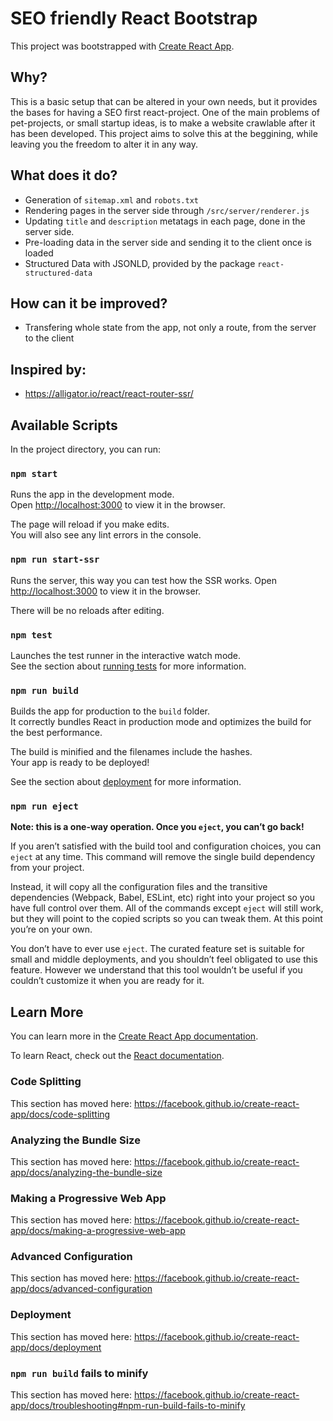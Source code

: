 # SEO friendly React Bootstrap
This project was bootstrapped with [Create React App](https://github.com/facebook/create-react-app).

## Why?

This is a basic setup that can be altered in your own needs, but it provides the bases for having a SEO first react-project. 
One of the main problems of pet-projects, or small startup ideas, is to make a website crawlable after it has been developed. This project aims to solve this at the beggining, while leaving you the freedom to alter it in any way.

## What does it do?
- Generation of `sitemap.xml` and `robots.txt`
- Rendering pages in the server side through `/src/server/renderer.js`
- Updating `title` and `description` metatags in each page, done in the server side.
- Pre-loading data in the server side and sending it to the client once is loaded
- Structured Data with JSONLD, provided by the package `react-structured-data`


## How can it be improved?
- Transfering whole state from the app, not only a route, from the server to the client

## Inspired by:

- https://alligator.io/react/react-router-ssr/


## Available Scripts

In the project directory, you can run:

### `npm start`

Runs the app in the development mode.<br>
Open [http://localhost:3000](http://localhost:3000) to view it in the browser.

The page will reload if you make edits.<br>
You will also see any lint errors in the console.

### `npm run start-ssr`

Runs the server, this way you can test how the SSR works. 
Open [http://localhost:3000](http://localhost:3000) to view it in the browser.

There will be no reloads after editing.<br>


### `npm test`

Launches the test runner in the interactive watch mode.<br>
See the section about [running tests](https://facebook.github.io/create-react-app/docs/running-tests) for more information.

### `npm run build`

Builds the app for production to the `build` folder.<br>
It correctly bundles React in production mode and optimizes the build for the best performance.

The build is minified and the filenames include the hashes.<br>
Your app is ready to be deployed!

See the section about [deployment](https://facebook.github.io/create-react-app/docs/deployment) for more information.

### `npm run eject`

**Note: this is a one-way operation. Once you `eject`, you can’t go back!**

If you aren’t satisfied with the build tool and configuration choices, you can `eject` at any time. This command will remove the single build dependency from your project.

Instead, it will copy all the configuration files and the transitive dependencies (Webpack, Babel, ESLint, etc) right into your project so you have full control over them. All of the commands except `eject` will still work, but they will point to the copied scripts so you can tweak them. At this point you’re on your own.

You don’t have to ever use `eject`. The curated feature set is suitable for small and middle deployments, and you shouldn’t feel obligated to use this feature. However we understand that this tool wouldn’t be useful if you couldn’t customize it when you are ready for it.

## Learn More

You can learn more in the [Create React App documentation](https://facebook.github.io/create-react-app/docs/getting-started).

To learn React, check out the [React documentation](https://reactjs.org/).

### Code Splitting

This section has moved here: https://facebook.github.io/create-react-app/docs/code-splitting

### Analyzing the Bundle Size

This section has moved here: https://facebook.github.io/create-react-app/docs/analyzing-the-bundle-size

### Making a Progressive Web App

This section has moved here: https://facebook.github.io/create-react-app/docs/making-a-progressive-web-app

### Advanced Configuration

This section has moved here: https://facebook.github.io/create-react-app/docs/advanced-configuration

### Deployment

This section has moved here: https://facebook.github.io/create-react-app/docs/deployment

### `npm run build` fails to minify

This section has moved here: https://facebook.github.io/create-react-app/docs/troubleshooting#npm-run-build-fails-to-minify
